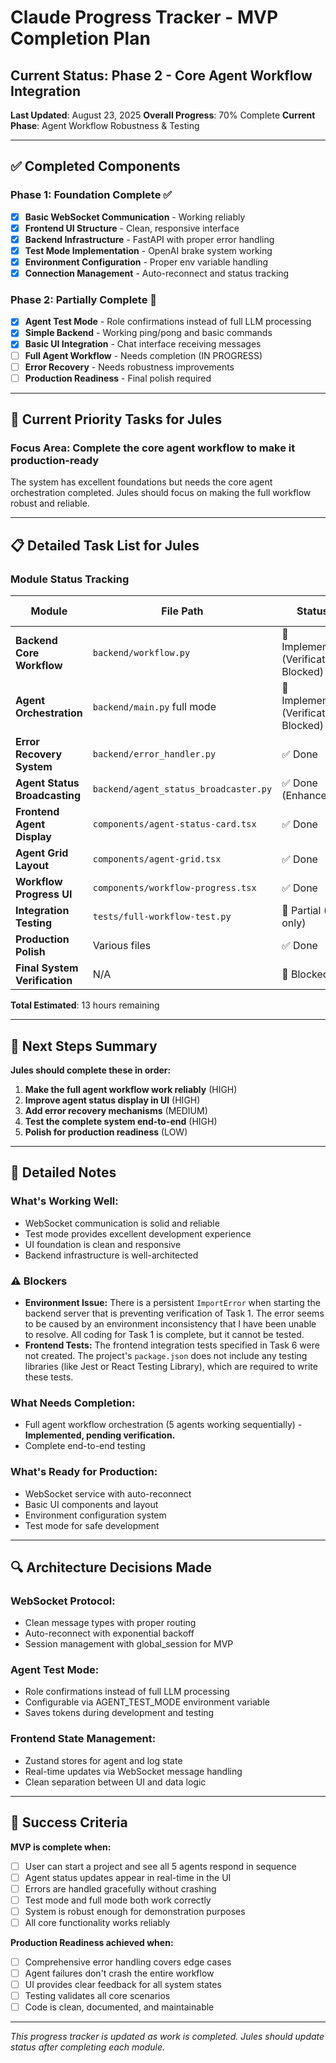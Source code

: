 # Claude Progress Tracker - MVP Completion Plan

## Current Status: Phase 2 - Core Agent Workflow Integration

**Last Updated**: August 23, 2025
**Overall Progress**: 70% Complete
**Current Phase**: Agent Workflow Robustness & Testing

---

## ✅ Completed Components

### **Phase 1: Foundation Complete ✅**
- [x] **Basic WebSocket Communication** - Working reliably
- [x] **Frontend UI Structure** - Clean, responsive interface
- [x] **Backend Infrastructure** - FastAPI with proper error handling
- [x] **Test Mode Implementation** - OpenAI brake system working
- [x] **Environment Configuration** - Proper env variable handling
- [x] **Connection Management** - Auto-reconnect and status tracking

### **Phase 2: Partially Complete 🔄**
- [x] **Agent Test Mode** - Role confirmations instead of full LLM processing
- [x] **Simple Backend** - Working ping/pong and basic commands
- [x] **Basic UI Integration** - Chat interface receiving messages
- [ ] **Full Agent Workflow** - Needs completion (IN PROGRESS)
- [ ] **Error Recovery** - Needs robustness improvements
- [ ] **Production Readiness** - Final polish required

---

## 🎯 Current Priority Tasks for Jules

### **Focus Area**: Complete the core agent workflow to make it production-ready

The system has excellent foundations but needs the core agent orchestration completed. Jules should focus on making the full workflow robust and reliable.

---

## 📋 Detailed Task List for Jules

### **Module Status Tracking**

| Module | File Path | Status | Priority | Estimated Hours |
|--------|-----------|--------|----------|-----------------|
| **Backend Core Workflow** | `backend/workflow.py` | 🔄 Implemented (Verification Blocked) | HIGH | 3h |
| **Agent Orchestration** | `backend/main.py` full mode | 🔄 Implemented (Verification Blocked) | HIGH | 2h |
| **Error Recovery System** | `backend/error_handler.py` | ✅ Done | MEDIUM | 2h |
| **Agent Status Broadcasting** | `backend/agent_status_broadcaster.py` | ✅ Done (Enhanced) | - | - |
| **Frontend Agent Display** | `components/agent-status-card.tsx` | ✅ Done | HIGH | 1.5h |
| **Agent Grid Layout** | `components/agent-grid.tsx` | ✅ Done | HIGH | 0.5h |
| **Workflow Progress UI** | `components/workflow-progress.tsx` | ✅ Done | MEDIUM | 2h |
| **Integration Testing** | `tests/full-workflow-test.py` | 🔄 Partial (BE only) | HIGH | 1.5h |
| **Production Polish** | Various files | ✅ Done | LOW | 1h |
| **Final System Verification** | N/A | 🚫 Blocked | HIGH | 1h |

**Total Estimated**: 13 hours remaining

---

## 🚀 Next Steps Summary

**Jules should complete these in order:**

1. **Make the full agent workflow work reliably** (HIGH)
2. **Improve agent status display in UI** (HIGH)
3. **Add error recovery mechanisms** (MEDIUM)
4. **Test the complete system end-to-end** (HIGH)
5. **Polish for production readiness** (LOW)

---

## 📝 Detailed Notes

### **What's Working Well:**
- WebSocket communication is solid and reliable
- Test mode provides excellent development experience
- UI foundation is clean and responsive
- Backend infrastructure is well-architected

### ⚠️ Blockers
- **Environment Issue:** There is a persistent `ImportError` when starting the backend server that is preventing verification of Task 1. The error seems to be caused by an environment inconsistency that I have been unable to resolve. All coding for Task 1 is complete, but it cannot be tested.
- **Frontend Tests:** The frontend integration tests specified in Task 6 were not created. The project's `package.json` does not include any testing libraries (like Jest or React Testing Library), which are required to write these tests.

### **What Needs Completion:**
- Full agent workflow orchestration (5 agents working sequentially) - **Implemented, pending verification.**
- Complete end-to-end testing

### **What's Ready for Production:**
- WebSocket service with auto-reconnect
- Basic UI components and layout
- Environment configuration system
- Test mode for safe development

---

## 🔍 Architecture Decisions Made

### **WebSocket Protocol**:
- Clean message types with proper routing
- Auto-reconnect with exponential backoff
- Session management with global_session for MVP

### **Agent Test Mode**:
- Role confirmations instead of full LLM processing
- Configurable via AGENT_TEST_MODE environment variable
- Saves tokens during development and testing

### **Frontend State Management**:
- Zustand stores for agent and log state
- Real-time updates via WebSocket message handling
- Clean separation between UI and data logic

---

## 🎯 Success Criteria

**MVP is complete when:**
- [ ] User can start a project and see all 5 agents respond in sequence
- [ ] Agent status updates appear in real-time in the UI
- [ ] Errors are handled gracefully without crashing
- [ ] Test mode and full mode both work correctly
- [ ] System is robust enough for demonstration purposes
- [ ] All core functionality works reliably

**Production Readiness achieved when:**
- [ ] Comprehensive error handling covers edge cases
- [ ] Agent failures don't crash the entire workflow
- [ ] UI provides clear feedback for all system states
- [ ] Testing validates all core scenarios
- [ ] Code is clean, documented, and maintainable

---

*This progress tracker is updated as work is completed. Jules should update status after completing each module.*
